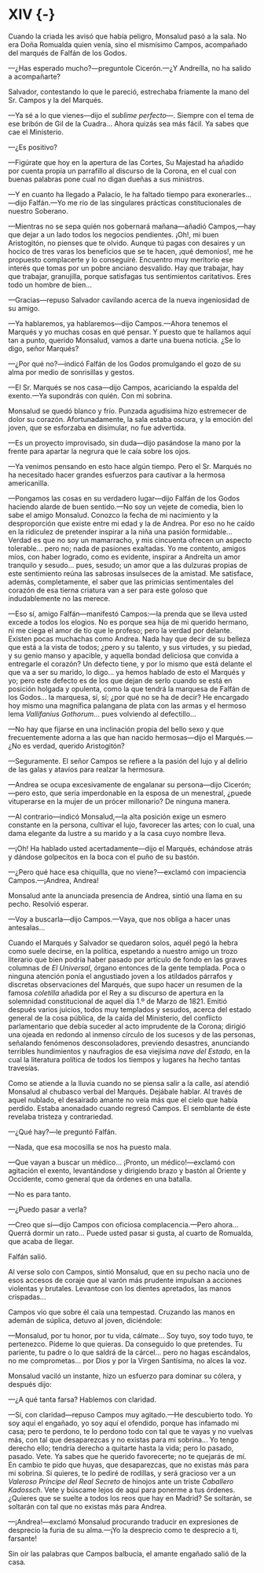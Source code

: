 # XIV {-}

Cuando la criada les avisó que había peligro, Monsalud pasó a la sala. No era
Doña Romualda quien venía, sino el mismísimo Campos, acompañado del marqués de
Falfán de los Godos.

—¿Has esperado mucho?—preguntole Cicerón.—¿Y Andreílla, no ha salido
a acompañarte?

Salvador, contestando lo que le pareció, estrechaba fríamente la mano del Sr.
Campos y la del Marqués.

—Ya sé a lo que vienes—dijo el *sublime perfecto—*. Siempre con el tema de ese
bribón de Gil de la Cuadra... Ahora quizás sea más fácil. Ya sabes que cae el
Ministerio.

—¿Es positivo?

—Figúrate que hoy en la apertura de las Cortes, Su Majestad ha añadido por
cuenta propia un parrafillo al discurso de la Corona, en el cual con buenas
palabras pone cual no digan dueñas a sus ministros.

—Y en cuanto ha llegado a Palacio, le ha faltado tiempo para exonerarles...
—dijo Falfán.—Yo me río de las singulares prácticas constitucionales de
nuestro Soberano.

—Mientras no se sepa quién nos gobernará mañana—añadió Campos,—hay que dejar
a un lado todos los negocios pendientes. ¡Oh!, mi buen Aristogitón, no pienses
que te olvido. Aunque tú pagas con desaires y un hocico de tres varas los
beneficios que se te hacen, ¡qué demonios!, me he propuesto complacerte y lo
conseguiré. Encuentro muy meritorio ese interés que tomas por un pobre anciano
desvalido. Hay que trabajar,  hay que trabajar, granujilla, porque satisfagas
tus sentimientos caritativos. Eres todo un hombre de bien...

—Gracias—repuso Salvador cavilando acerca de la nueva ingeniosidad de su
amigo.

—Ya hablaremos, ya hablaremos—dijo Campos.—Ahora tenemos el Marqués y yo
muchas cosas en qué pensar. Y puesto que te hallamos aquí tan a punto, querido
Monsalud, vamos a darte una buena noticia. ¿Se lo digo, señor Marqués?

—¿Por qué no?—indicó Falfán de los Godos promulgando el gozo de su alma por
medio de sonrisillas y gestos.

—El Sr. Marqués se nos casa—dijo Campos, acariciando la espalda del exento.—Ya
supondrás con quién. Con mi sobrina.

Monsalud se quedó blanco y frío. Punzada agudísima hizo estremecer de dolor su
corazón. Afortunadamente, la sala estaba oscura, y la emoción del joven, que se
esforzaba en disimular, no fue advertida.

—Es un proyecto improvisado, sin duda—dijo pasándose la mano por la frente
para apartar la negrura que le caía sobre los ojos.

—Ya venimos pensando en esto hace algún tiempo. Pero el Sr. Marqués no ha
necesitado hacer grandes esfuerzos para cautivar a la hermosa americanilla.

—Pongamos las cosas en su verdadero lugar—dijo Falfán de los Godos haciendo
alarde de buen sentido.—No soy un vejete de comedia, bien lo sabe el amigo
Monsalud. Conozco la fecha de mi nacimiento y la desproporción que existe entre
mi edad y la de Andrea. Por eso no he caído en la ridiculez de pretender
inspirar a la niña una pasión formidable... Verdad es que no soy un mamarracho,
y mis cincuenta ofrecen un aspecto tolerable... pero no; nada de pasiones
exaltadas. Yo me contento, amigos míos, con haber logrado, como es evidente,
inspirar a Andreíta un amor tranquilo y sesudo... pues, sesudo; un amor que
a las dulzuras propias de este sentimiento reúna las sabrosas insulseces de la
amistad. Me satisface, además, completamente, el saber que las primicias
sentimentales del corazón de esa tierna criatura van a ser para este goloso que
indudablemente no las merece.

—Eso sí, amigo Falfán—manifestó Campos:—la prenda que se lleva usted excede
a todos los elogios. No es porque sea hija de mi querido hermano, ni me ciega
el amor de tío que le profeso; pero la verdad por delante. Existen pocas
muchachas como Andrea. Nada hay que decir de su belleza que está a la vista de
todos; ¿pero y su talento, y sus virtudes, y su piedad, y su genio manso
y apacible, y aquella bondad deliciosa  que convida a entregarle el corazón? Un
defecto tiene, y por lo mismo que está delante el que va a ser su marido, lo
digo... ya hemos hablado de esto el Marqués y yo; pero este defecto es de los
que dejan de serlo cuando se está en posición holgada y opulenta, como la que
tendrá la marquesa de Falfán de los Godos... la marquesa, sí, sí; ¿por qué no
se ha de decir? He encargado hoy mismo una magnífica palangana de plata con las
armas y el hermoso lema *Vallifanius Gothorum*... pues volviendo al
defectillo...

—No hay que fijarse en una inclinación propia del bello sexo y que
frecuentemente adorna a las que han nacido hermosas—dijo el Marqués.—¿No es
verdad, querido Aristogitón?

—Seguramente. El señor Campos se refiere a la pasión del lujo y al delirio de
las galas y atavíos para realzar la hermosura.

—Andrea se ocupa excesivamente de engalanar su persona—dijo Cicerón;—pero
esto, que sería imperdonable en la esposa de un menestral, ¿puede vituperarse
en la mujer de un prócer millonario? De ninguna manera.

—Al contrario—indicó Monsalud,—la alta posición exige un esmero constante en
la persona, cultivar el lujo, favorecer las artes; con lo cual, una dama
elegante da lustre a su marido y a la casa cuyo nombre lleva.

—¡Oh! Ha hablado usted acertadamente—dijo el Marqués, echándose atrás
y dándose golpecitos en la boca con el puño de su bastón.

—¿Pero qué hace esa chiquilla, que no viene?—exclamó con impaciencia
Campos.—¡Andrea, Andrea!

Monsalud ante la anunciada presencia de Andrea, sintió una llama en su pecho.
Resolvió esperar.

—Voy a buscarla—dijo Campos.—Vaya, que nos obliga a hacer unas antesalas...

Cuando el Marqués y Salvador se quedaron solos, aquél pegó la hebra como suele
decirse, en la política, espetando a nuestro amigo un trozo literario que bien
podría haber pasado por artículo de fondo en las graves columnas de *El
Universal*, órgano entonces de la gente templada. Poca o ninguna atención ponía
el angustiado joven a los atildados párrafos y discretas observaciones del
Marqués, que supo hacer un resumen de la famosa *coletilla* añadida por el Rey
a su discurso de apertura en la solemnidad constitucional de aquel día 1.º de
Marzo de 1821. Emitió después varios juicios, todos muy templados y sesudos,
acerca del estado general de la cosa pública, de la caída del Ministerio, del
conflicto parlamentario que debía suceder al acto imprudente de la Corona;
dirigió una ojeada en redondo al inmenso círculo de los sucesos y de las
personas, señalando fenómenos desconsoladores, previendo desastres, anunciando
terribles hundimientos y naufragios de esa viejísima *nave del Estado*, en la
cual la literatura política de todos los tiempos y lugares ha hecho tantas
travesías.

Como se atiende a la lluvia cuando no se piensa salir a la calle, así atendió
Monsalud al chubasco verbal del Marqués. Dejábale hablar. Al través de aquel
nublado, el desairado amante no veía más que el cielo que había perdido. Estaba
anonadado cuando regresó Campos. El semblante de éste revelaba tristeza
y contrariedad.

—¿Qué hay?—le preguntó Falfán.

—Nada, que esa mocosilla se nos ha puesto mala.

—Que vayan a buscar un médico... ¡Pronto, un médico!—exclamó con agitación el
exento, levantándose y dirigiendo brazo y bastón al Oriente y Occidente, como
general que da órdenes en una batalla.

—No es para tanto.

—¿Puedo pasar a verla?

—Creo que sí—dijo Campos con oficiosa complacencia.—Pero ahora... Querrá
dormir un rato... Puede usted pasar si gusta, al cuarto de Romualda, que acaba
de llegar.

Falfán salió.

Al verse solo con Campos, sintió Monsalud, que en su pecho nacía uno de esos
accesos de coraje que al varón más prudente impulsan a acciones violentas
y brutales. Levantose con los dientes apretados, las manos crispadas...

Campos vio que sobre él caía una tempestad. Cruzando las manos en ademán de
súplica, detuvo al joven, diciéndole:

—Monsalud, por tu honor, por tu vida, cálmate... Soy tuyo, soy todo tuyo,
te pertenezco. Pídeme lo que quieras. Da conseguido lo que pretendes. Tu
pariente, tu padre o lo que saldrá de la cárcel... pero no hagas escándalos, no
me comprometas... por Dios y por la Virgen Santísima, no alces la voz.

Monsalud vaciló un instante, hizo un esfuerzo para dominar su cólera, y después
dijo:

—¿A qué tanta farsa? Hablemos con claridad.

—Sí, con claridad—repuso Campos muy agitado.—He descubierto todo. Yo soy aquí
el engañado, yo soy aquí el ofendido, porque has infamado mi casa; pero te
perdono, te lo perdono todo con tal que te vayas y no vuelvas más, con tal que
desaparezcas y no existas para mi  sobrina... Yo tengo derecho ello; tendría
derecho a quitarte hasta la vida; pero lo pasado, pasado. Vete. Ya sabes que he
querido favorecerte; no te quejarás de mí. En cambio te pido que huyas, que
desaparezcas, que no existas más para mi sobrina. Si quieres, te lo pediré de
rodillas, y será gracioso ver a un *Valeroso Príncipe del Real Secreto* de
hinojos ante un triste *Caballero Kadossch*. Vete y búscame lejos de aquí para
ponerme a tus órdenes. ¿Quieres que se suelte a todos los reos que hay en
Madrid? Se soltarán, se soltarán con tal que no existas más para Andrea.

—¡Andrea!—exclamó Monsalud procurando traducir en expresiones de desprecio la
furia de su alma.—¡Yo la desprecio como te desprecio a ti, farsante!

Sin oír las palabras que Campos balbucía, el amante engañado salió de la casa.
